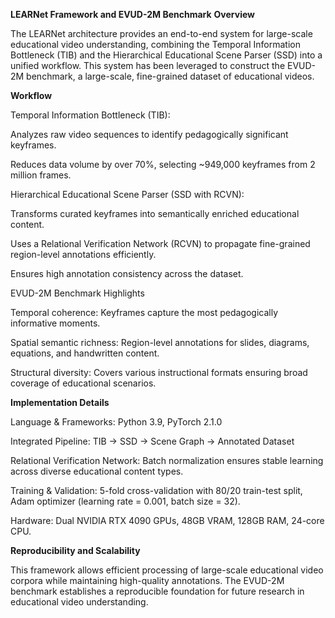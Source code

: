 **LEARNet Framework and EVUD-2M Benchmark**
**Overview**

The LEARNet architecture provides an end-to-end system for large-scale educational video understanding, combining the Temporal Information Bottleneck (TIB) and the Hierarchical Educational Scene Parser (SSD) into a unified workflow. This system has been leveraged to construct the EVUD-2M benchmark, a large-scale, fine-grained dataset of educational videos.

**Workflow**

Temporal Information Bottleneck (TIB):

Analyzes raw video sequences to identify pedagogically significant keyframes.

Reduces data volume by over 70%, selecting ~949,000 keyframes from 2 million frames.

Hierarchical Educational Scene Parser (SSD with RCVN):

Transforms curated keyframes into semantically enriched educational content.

Uses a Relational Verification Network (RCVN) to propagate fine-grained region-level annotations efficiently.

Ensures high annotation consistency across the dataset.

EVUD-2M Benchmark Highlights

Temporal coherence: Keyframes capture the most pedagogically informative moments.

Spatial semantic richness: Region-level annotations for slides, diagrams, equations, and handwritten content.

Structural diversity: Covers various instructional formats ensuring broad coverage of educational scenarios.

**Implementation Details**

Language & Frameworks: Python 3.9, PyTorch 2.1.0

Integrated Pipeline: TIB → SSD → Scene Graph → Annotated Dataset

Relational Verification Network: Batch normalization ensures stable learning across diverse educational content types.

Training & Validation: 5-fold cross-validation with 80/20 train-test split, Adam optimizer (learning rate = 0.001, batch size = 32).

Hardware: Dual NVIDIA RTX 4090 GPUs, 48GB VRAM, 128GB RAM, 24-core CPU.

**Reproducibility and Scalability**

This framework allows efficient processing of large-scale educational video corpora while maintaining high-quality annotations. The EVUD-2M benchmark establishes a reproducible foundation for future research in educational video understanding.
